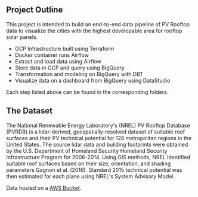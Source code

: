 ## Project Outline
This project is intended to build an end-to-end data pipeline of PV Rooftop data to visualize the cities with the highest developable area for rooftop solar panels.

* GCP Infrastructure built using Terraform
* Docker container runs Airflow
* Extract and load data using Airflow
* Store data in GCP and query using BigQuery
* Transformation and modeling on BigQuery with DBT
* Visualize data on a dashboard from BigQuery using DataStudio

Each step listed above can be found in the corresponding folders.

## The Dataset

The National Renewable Energy Laboratory's (NREL) PV Rooftop Database (PVRDB) is a lidar-derived, geospatially-resolved dataset of suitable roof surfaces and their PV technical potential for 128 metropolitan regions in the United States. The source lidar data and building footprints were obtained by the U.S. Department of Homeland Security Homeland Security Infrastructure Program for 2006-2014. Using GIS methods, NREL identified suitable roof surfaces based on their size, orientation, and shading parameters Gagnon et al. (2016). Standard 2015 technical potential was then estimated for each plane using NREL's System Advisory Model.

Data hosted on a [AWS Bucket](https://data.openei.org/s3_viewer?bucket=oedi-data-lake&prefix=pv-rooftop%2F).
